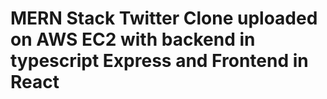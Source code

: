 # MERN Stack Twitter Clone uploaded on AWS EC2 with backend in typescript Express and Frontend in React 